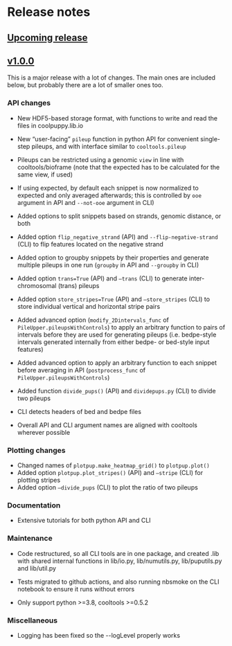 # Release notes

## [Upcoming release](https://github.com/open2c/coolpuppy/compare/v1.0.0...HEAD)

## [v1.0.0](https://github.com/open2c/coolpuppy/compare/v0.9.5...v1.0.0)

This is a major release with a lot of changes. The main ones are included below, but probably there are a lot of smaller ones too.

### API changes
* New HDF5-based storage format, with functions to write and read the files in coolpuppy.lib.io

* New “user-facing” `pileup` function in python API for convenient single-step pileups, and with interface similar to `cooltools.pileup`

* Pileups can be restricted using a genomic `view` in line with cooltools/bioframe (note that the expected has to be calculated for the same view, if used)

* If using expected, by default each snippet is now normalized to expected and only averaged afterwards; this is controlled by `ooe` argument in API and `--not-ooe` argument in CLI)

* Added options to split snippets based on strands, genomic distance, or both

* Added option `flip_negative_strand` (API) and `--flip-negative-strand` (CLI) to flip features located on the negative strand

* Added option to groupby snippets by their properties and generate multiple pileups in one run (`groupby` in API and `--groupby` in CLI)

* Added option `trans=True` (API) and `–trans` (CLI)  to generate inter-chromosomal (trans) pileups

* Added option `store_stripes=True` (API) and `–store_stripes` (CLI) to store individual vertical and horizontal stripe pairs

* Added advanced option (`modify_2Dintervals_func` of `PileUpper.pileupsWithControls`) to apply an arbitrary function to pairs of intervals before they are used for generating pileups (i.e. bedpe-style intervals generated internally from either bedpe- or bed-style input features)

* Added advanced option to apply an arbitrary function to each snippet before averaging in API (`postprocess_func` of `PileUpper.pileupsWithControls`)

* Added function `divide_pups()` (API) and `dividepups.py` (CLI) to divide two pileups 

* CLI detects headers of bed and bedpe files

* Overall API and CLI argument names are aligned with cooltools wherever possible

### Plotting changes
* Changed names of `plotpup.make_heatmap_grid()` to `plotpup.plot()`
* Added option `plotpup.plot_stripes()` (API) and `–stripe` (CLI) for plotting stripes
* Added option `–divide_pups` (CLI) to plot the ratio of two pileups

### Documentation
* Extensive tutorials for both python API and CLI

### Maintenance
* Code restructured, so all CLI tools are in one package, and created .lib with shared internal functions in lib/io.py, lib/numutils.py, lib/puputils.py and lib/util.py

* Tests migrated to github actions, and also running nbsmoke on the CLI notebook to ensure it runs without errors

* Only support python >=3.8, cooltools >=0.5.2

### Miscellaneous
* Logging has been fixed so the --logLevel properly works
